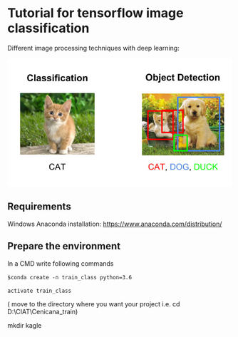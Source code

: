 # Tutorial for tensorflow image classification 

Different  image processing techniques with deep learning:

![Alt text](img_info/id1.png)

## Requirements
Windows 
Anaconda installation:  https://www.anaconda.com/distribution/  

## Prepare the environment
In a CMD write following commands

```
$conda create -n train_class python=3.6
```

```
activate train_class
```

( move to the directory where you want your project i.e.  cd D:\CIAT\Cenicana_train\)

mkdir kagle





